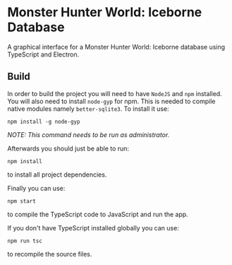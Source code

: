 # Monster Hunter World: Iceborne Database
A graphical interface for a Monster Hunter World: Iceborne database using TypeScript and Electron.

## Build
In order to build the project you will need to have `NodeJS` and `npm` installed.
You will also need to install `node-gyp` for npm. This is needed to compile native modules namely `better-sqlite3`.
To install it use:
```
npm install -g node-gyp
```
*NOTE: This command needs to be run as administrator.*

Afterwards you should just be able to run:
```
npm install
```
to install all project dependencies.

Finally you can use:
```
npm start
```
to compile the TypeScript code to JavaScript and run the app.

If you don't have TypeScript installed globally you can use:
```
npm run tsc
```
to recompile the source files.